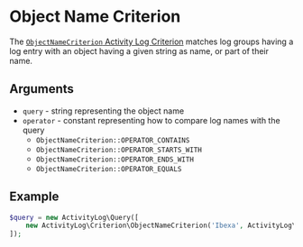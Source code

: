 # Object Name Criterion

The [`ObjectNameCriterion` Activity Log Criterion](https://github.com/ibexa/activity-log/blob/main/src/contracts/Values/ActivityLog/Criterion/ObjectNameCriterion.php)
matches log groups having a log entry with an object having a given string as name, or part of their name.

## Arguments

- `query` - string representing the object name
- `operator` - constant representing how to compare log names with the query
    - `ObjectNameCriterion::OPERATOR_CONTAINS`
    - `ObjectNameCriterion::OPERATOR_STARTS_WITH`
    - `ObjectNameCriterion::OPERATOR_ENDS_WITH`
    - `ObjectNameCriterion::OPERATOR_EQUALS`

## Example

```php
$query = new ActivityLog\Query([
    new ActivityLog\Criterion\ObjectNameCriterion('Ibexa', ActivityLog\Criterion\ObjectNameCriterion::OPERATOR_CONTAINS),
]);
```
